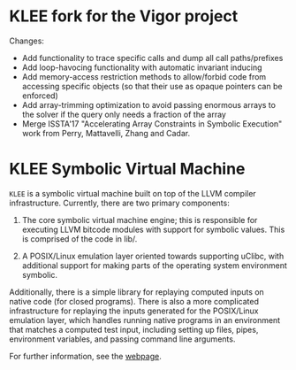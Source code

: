 # KLEE fork for the Vigor project

Changes:
- Add functionality to trace specific calls and dump all call paths/prefixes
- Add loop-havocing functionality with automatic invariant inducing
- Add memory-access restriction methods to allow/forbid code from accessing specific objects (so that their use as opaque pointers can be enforced)
- Add array-trimming optimization to avoid passing enormous arrays to the solver if the query only needs a fraction of the array
- Merge ISSTA'17 "Accelerating Array Constraints in Symbolic Execution" work from Perry, Mattavelli, Zhang and Cadar.


KLEE Symbolic Virtual Machine
=============================

`KLEE` is a symbolic virtual machine built on top of the LLVM compiler
infrastructure. Currently, there are two primary components:

  1. The core symbolic virtual machine engine; this is responsible for
     executing LLVM bitcode modules with support for symbolic
     values. This is comprised of the code in lib/.

  2. A POSIX/Linux emulation layer oriented towards supporting uClibc,
     with additional support for making parts of the operating system
     environment symbolic.

Additionally, there is a simple library for replaying computed inputs
on native code (for closed programs). There is also a more complicated
infrastructure for replaying the inputs generated for the POSIX/Linux
emulation layer, which handles running native programs in an
environment that matches a computed test input, including setting up
files, pipes, environment variables, and passing command line
arguments.

For further information, see the [webpage](http://klee.github.io/).

